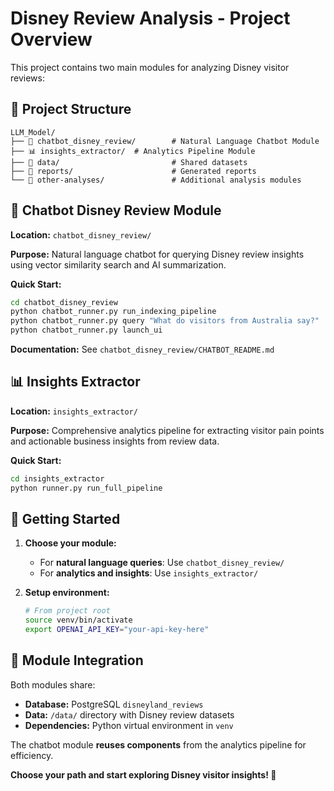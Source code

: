 # Disney Review Analysis - Project Overview

This project contains two main modules for analyzing Disney visitor reviews:

## 📁 Project Structure

```
LLM_Model/
├── 🤖 chatbot_disney_review/        # Natural Language Chatbot Module
├── 📊 insights_extractor/  # Analytics Pipeline Module
├── 📂 data/                         # Shared datasets
├── 📂 reports/                      # Generated reports
└── 📂 other-analyses/               # Additional analysis modules
```

## 🤖 Chatbot Disney Review Module

**Location:** `chatbot_disney_review/`

**Purpose:** Natural language chatbot for querying Disney review insights using vector similarity search and AI summarization.

**Quick Start:**
```bash
cd chatbot_disney_review
python chatbot_runner.py run_indexing_pipeline
python chatbot_runner.py query "What do visitors from Australia say?"
python chatbot_runner.py launch_ui
```

**Documentation:** See `chatbot_disney_review/CHATBOT_README.md`

## 📊 Insights Extractor

**Location:** `insights_extractor/`

**Purpose:** Comprehensive analytics pipeline for extracting visitor pain points and actionable business insights from review data.

**Quick Start:**
```bash
cd insights_extractor
python runner.py run_full_pipeline
```

## 🚀 Getting Started

1. **Choose your module:**
   - For **natural language queries**: Use `chatbot_disney_review/`
   - For **analytics and insights**: Use `insights_extractor/`

2. **Setup environment:**
   ```bash
   # From project root
   source venv/bin/activate
   export OPENAI_API_KEY="your-api-key-here"
   ```

## 🔗 Module Integration

Both modules share:
- **Database:** PostgreSQL `disneyland_reviews` 
- **Data:** `/data/` directory with Disney review datasets
- **Dependencies:** Python virtual environment in `venv`

The chatbot module **reuses components** from the analytics pipeline for efficiency.

**Choose your path and start exploring Disney visitor insights! 🏰** 